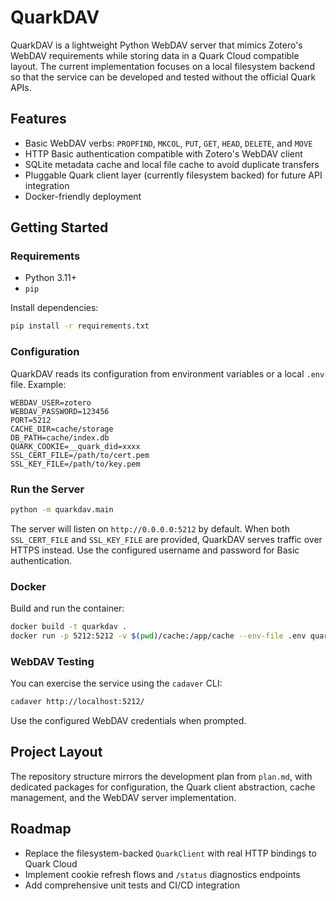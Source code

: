 # QuarkDAV

QuarkDAV is a lightweight Python WebDAV server that mimics Zotero's WebDAV requirements while storing data in a Quark Cloud compatible layout. The current implementation focuses on a local filesystem backend so that the service can be developed and tested without the official Quark APIs.

## Features

- Basic WebDAV verbs: `PROPFIND`, `MKCOL`, `PUT`, `GET`, `HEAD`, `DELETE`, and `MOVE`
- HTTP Basic authentication compatible with Zotero's WebDAV client
- SQLite metadata cache and local file cache to avoid duplicate transfers
- Pluggable Quark client layer (currently filesystem backed) for future API integration
- Docker-friendly deployment

## Getting Started

### Requirements

- Python 3.11+
- `pip`

Install dependencies:

```bash
pip install -r requirements.txt
```

### Configuration

QuarkDAV reads its configuration from environment variables or a local `.env` file. Example:

```env
WEBDAV_USER=zotero
WEBDAV_PASSWORD=123456
PORT=5212
CACHE_DIR=cache/storage
DB_PATH=cache/index.db
QUARK_COOKIE=__quark_did=xxxx
SSL_CERT_FILE=/path/to/cert.pem
SSL_KEY_FILE=/path/to/key.pem
```

### Run the Server

```bash
python -m quarkdav.main
```

The server will listen on `http://0.0.0.0:5212` by default. When both `SSL_CERT_FILE`
and `SSL_KEY_FILE` are provided, QuarkDAV serves traffic over HTTPS instead. Use the
configured username and password for Basic authentication.

### Docker

Build and run the container:

```bash
docker build -t quarkdav .
docker run -p 5212:5212 -v $(pwd)/cache:/app/cache --env-file .env quarkdav
```

### WebDAV Testing

You can exercise the service using the `cadaver` CLI:

```bash
cadaver http://localhost:5212/
```

Use the configured WebDAV credentials when prompted.

## Project Layout

The repository structure mirrors the development plan from `plan.md`, with dedicated packages for configuration, the Quark client abstraction, cache management, and the WebDAV server implementation.

## Roadmap

- Replace the filesystem-backed `QuarkClient` with real HTTP bindings to Quark Cloud
- Implement cookie refresh flows and `/status` diagnostics endpoints
- Add comprehensive unit tests and CI/CD integration
